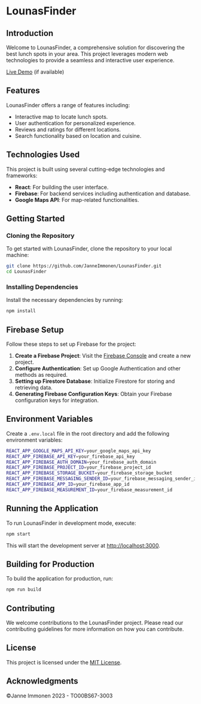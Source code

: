 # LounasFinder

## Introduction
Welcome to LounasFinder, a comprehensive solution for discovering the best lunch spots in your area. This project leverages modern web technologies to provide a seamless and interactive user experience.

[Live Demo](#) (if available)

## Features
LounasFinder offers a range of features including:
- Interactive map to locate lunch spots.
- User authentication for personalized experience.
- Reviews and ratings for different locations.
- Search functionality based on location and cuisine.

## Technologies Used
This project is built using several cutting-edge technologies and frameworks:
- **React**: For building the user interface.
- **Firebase**: For backend services including authentication and database.
- **Google Maps API**: For map-related functionalities.

## Getting Started

### Cloning the Repository
To get started with LounasFinder, clone the repository to your local machine:
```bash
git clone https://github.com/JanneImmonen/LounasFinder.git
cd LounasFinder
```
### Installing Dependencies
Install the necessary dependencies by running:
```bash
npm install
```
## Firebase Setup
Follow these steps to set up Firebase for the project:

1. **Create a Firebase Project**: Visit the [Firebase Console](https://console.firebase.google.com/) and create a new project.
2. **Configure Authentication**: Set up Google Authentication and other methods as required.
3. **Setting up Firestore Database**: Initialize Firestore for storing and retrieving data.
4. **Generating Firebase Configuration Keys**: Obtain your Firebase configuration keys for integration.

## Environment Variables
Create a `.env.local` file in the root directory and add the following environment variables:
```bash
REACT_APP_GOOGLE_MAPS_API_KEY=your_google_maps_api_key
REACT_APP_FIREBASE_API_KEY=your_firebase_api_key
REACT_APP_FIREBASE_AUTH_DOMAIN=your_firebase_auth_domain
REACT_APP_FIREBASE_PROJECT_ID=your_firebase_project_id
REACT_APP_FIREBASE_STORAGE_BUCKET=your_firebase_storage_bucket
REACT_APP_FIREBASE_MESSAGING_SENDER_ID=your_firebase_messaging_sender_id
REACT_APP_FIREBASE_APP_ID=your_firebase_app_id
REACT_APP_FIREBASE_MEASUREMENT_ID=your_firebase_measurement_id
```
## Running the Application
To run LounasFinder in development mode, execute:
```bash
npm start
```
This will start the development server at [http://localhost:3000](http://localhost:3000).

## Building for Production
To build the application for production, run:
```bash
npm run build
```
## Contributing
We welcome contributions to the LounasFinder project. Please read our contributing guidelines for more information on how you can contribute.

## License
This project is licensed under the [MIT License](https://mit-license.org/).

## Acknowledgments
©Janne Immonen 2023 - TO00BS67-3003
